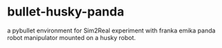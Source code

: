 # bullet-husky-panda
a pybullet environment for Sim2Real experiment with franka emika panda robot manipulator mounted on a husky robot. 
